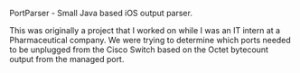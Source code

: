 PortParser - Small Java based iOS output parser.

This was originally a project that I worked on while I was an IT intern at a 
Pharmaceutical company. We were trying to determine which ports needed to be
unplugged from the Cisco Switch based on the Octet bytecount output from the
managed port.


